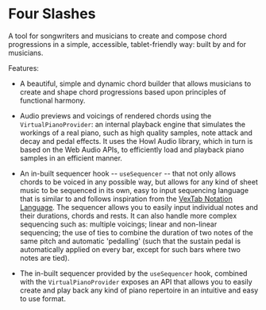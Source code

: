 # Four Slashes

A tool for songwriters and musicians to create and compose chord progressions
in a simple, accessible, tablet-friendly way: built by and for musicians.

Features:

- A beautiful, simple and dynamic chord builder that allows musicians to create
  and shape chord progressions based upon principles of functional harmony.

- Audio previews and voicings of rendered chords using the
  `VirtualPianoProvider`: an internal playback engine that simulates the
  workings of a real piano, such as high quality samples, note attack and decay
  and pedal effects. It uses the Howl Audio library, which in turn is based
  on the Web Audio APIs, to efficiently load and playback piano samples in
  an efficient manner.

- An in-built sequencer hook -- `useSequencer` -- that not only allows chords to
  be voiced in any possible way, but allows for any kind of sheet music to be
  sequenced in its own, easy to input sequencing language that is similar to and
  follows inspiration from the
  [VexTab Notation Language](https://vexflow.com/vextab/tutorial.html). The
  sequencer allows you to easily input individual notes and their durations,
  chords and rests. It can also handle more complex sequencing such as: multiple
  voicings; linear and non-linear sequencing; the use of ties to
  combine the duration of two notes of the same pitch and automatic
  'pedalling' (such that the sustain pedal is automatically applied on every
  bar, except for such bars where two notes are tied).

- The in-built sequencer provided by the `useSequencer` hook, combined with the
  `VirtualPianoProvider` exposes an API that allows you to easily create and
  play back any kind of piano repertoire in an intuitive and easy to use format.

